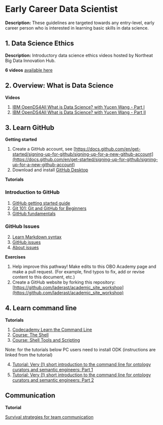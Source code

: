 # Early Career Data Scientist

**Description:** These guidelines are targeted towards any entry-level, early career person who is interested in learning basic skills in data science.

## 1. Data Science Ethics

**Description:** Introductory data science ethics videos hosted by Northeat Big Data Innovation Hub.

**6 videos** [available here](https://nebigdatahub.org/nsdc/nsdc-video-library/#data-ethics)

## 2. Overview: What is Data Science

**Videos**  

1. [IBM OpenDS4All What is Data Science? with Yucen Wang - Part I](https://www.youtube.com/watch?v=BLgjJvPAaqc&list=PLNs9ZO9jGtUBLCoyYNmRqz8FM3aUdJ6xD)  
2. [IBM OpenDS4All What is Data Science? with Yucen Wang - Part II](https://www.youtube.com/watch?v=OderbEVWDDU&list=PLNs9ZO9jGtUBLCoyYNmRqz8FM3aUdJ6xD&index=3)  

## 3. Learn GitHub

**Getting started**

1. Create a GitHub account, see [https://docs.github.com/en/get-started/signing-up-for-github/signing-up-for-a-new-github-account](https://docs.github.com/en/get-started/signing-up-for-github/signing-up-for-a-new-github-account)
2. Download and install [GitHub Desktop](https://desktop.github.com/)

**Tutorials**  

### Introduction to GitHub
1. [GitHub getting started guide](https://docs.github.com/en/get-started/quickstart/hello-world)
2. [Git 101: Git and GitHub for Beginners](https://www.slideshare.net/HubSpot/git-101-git-and-github-for-beginners)
1. [GitHub fundamentals](https://oboacademy.github.io/obook/tutorial/github-fundamentals/)

### GitHub Issues
2. [Learn Markdown syntax](https://docs.github.com/en/get-started/writing-on-github/getting-started-with-writing-and-formatting-on-github/basic-writing-and-formatting-syntax)
3. [GitHub issues](https://oboacademy.github.io/obook/tutorial/github-issues/)
4. [About issues](https://docs.github.com/en/issues/tracking-your-work-with-issues/about-issues)

**Exercises**  

1. Help improve this pathway! Make edits to this OBO Academy page and make a pull request. (For example, find typos to fix, add or revise content to this document, etc.)
2. Create a GitHub website by forking this repository: [https://github.com/laderast/academic_site_workshop](https://github.com/laderast/academic_site_workshop)

## 4. Learn command line

**Tutorials**  

1. [Codecademy Learn the Command Line](https://www.codecademy.com/learn/learn-the-command-line)
2. [Course: The Shell](https://missing.csail.mit.edu/2020/course-shell/)
3. [Course: Shell Tools and Scripting](https://missing.csail.mit.edu/2020/shell-tools/)

Note: for the tutorials below PC users need to install ODK (instructions are linked from the tutorial)   

4. [Tutorial: Very (!) short introduction to the command line for ontology curators and semantic engineers: Part 1](https://oboacademy.github.io/obook/tutorial/intro-cli-1/)
5. [Tutorial: Very (!) short introduction to the command line for ontology curators and semantic engineers: Part 2](https://oboacademy.github.io/obook/tutorial/intro-cli-2/)

## Communication

**Tutorial**  

[Survival strategies for team communication](https://data2health.github.io/mtip-tutorial/lessons/Lesson4.html)

